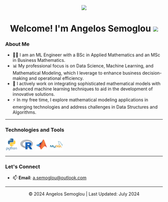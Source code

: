 <div id="header" align="center">
  <img src="https://media.giphy.com/media/dWesBcTLavkZuG35MI/giphy.gif" width="370"/> 
</div>

<h1>
  <div align="center"> Welcome! I'm Angelos Semoglou
    <img src="https://media.giphy.com/media/hvRJCLFzcasrR4ia7z/giphy.gif" width="30px"/>
  </h1>

### About Me 
- :man_student: I am an ML Engineer with a BSc in Applied Mathematics and an MSc in Business Mathematics.
- 📊 My professional focus is on Data Science, Machine Learning, and Mathematical Modeling, which I leverage to enhance business decision-making and operational efficiency.
- 🔬 I actively work on integrating sophisticated mathematical models with advanced machine learning techniques to aid in the development of innovative solutions.
- ⚡ In my free time, I explore mathematical modeling applications in emerging technologies and address challenges in Data Structures and Algorithms.

***

### Technologies and Tools
<img src="https://github.com/devicons/devicon/blob/master/icons/python/python-original-wordmark.svg" title="Python" alt="Python logo" width="40" height="40"/>&nbsp;
<img src="https://github.com/devicons/devicon/blob/master/icons/r/r-original.svg" title="R" alt="R logo" width="40" height="40"/>&nbsp;
<img src="https://github.com/devicons/devicon/blob/master/icons/matlab/matlab-original.svg" title="Matlab" alt="Matlab logo" width="40" height="40"/>&nbsp;
<img src="https://github.com/devicons/devicon/blob/master/icons/mysql/mysql-original-wordmark.svg" title="MySQL" alt="MySQL logo" width="40" height="40"/>&nbsp;

***

### Let's Connect
- 📫 **Email**: [a.semoglou@outlook.com](mailto:a.semoglou@outlook.com)

</div>

<footer>
  <hr>
  <p align="center">© 2024 Angelos Semoglou | Last Updated: July 2024</p>
</footer>
